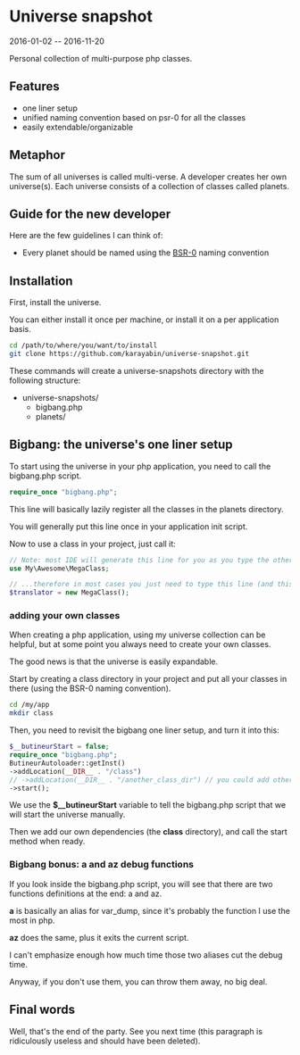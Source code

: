 Universe snapshot
=====================
2016-01-02 -- 2016-11-20



Personal collection of multi-purpose php classes.




Features
---------------

- one liner setup 
- unified naming convention based on psr-0 for all the classes
- easily extendable/organizable



Metaphor
-------------

The sum of all universes is called multi-verse.
A developer creates her own universe(s).
Each universe consists of a collection of classes called planets.




Guide for the new developer
-------------------

Here are the few guidelines I can think of:

- Every planet should be named using the [BSR-0](https://github.com/lingtalfi/BumbleBee/blob/master/Autoload/convention.bsr0.eng.md) naming convention




Installation
-----------------

First, install the universe.

You can either install it once per machine, or install it on a per application basis.

```bash
cd /path/to/where/you/want/to/install
git clone https://github.com/karayabin/universe-snapshot.git
```

These commands will create a universe-snapshots directory with the following structure:


- universe-snapshots/
    - bigbang.php
    - planets/




Bigbang: the universe's one liner setup
------------------------------------------

To start using the universe in your php application, you need to call the bigbang.php script.

```php
require_once "bigbang.php";
```

This line will basically lazily register all the classes in the planets directory.

You will generally put this line once in your application init script.

Now to use a class in your project, just call it:


```php
// Note: most IDE will generate this line for you as you type the other line below...
use My\Awesome\MegaClass;

// ...therefore in most cases you just need to type this line (and this IDE mechanism is a huge time saver by the way)
$translator = new MegaClass();
```



### adding your own classes

When creating a php application, using my universe collection can be helpful,
but at some point you always need to create your own classes.


The good news is that the universe is easily expandable.

Start by creating a class directory in your project and put all your classes in there (using the BSR-0 naming convention).

```bash
cd /my/app
mkdir class
```

Then, you need to revisit the bigbang one liner setup, and turn it into this:

```php
$__butineurStart = false; 
require_once "bigbang.php";  
ButineurAutoloader::getInst()
->addLocation(__DIR__ . "/class")
// ->addLocation(__DIR__ . "/another_class_dir") // you could add other directories if needed...
->start();
```

We use the **$__butineurStart** variable to tell the bigbang.php script that we will start the universe manually.

Then we add our own dependencies (the **class** directory), and call the start method when ready.



### Bigbang bonus: a and az debug functions

If you look inside the bigbang.php script, you will see that there are two functions definitions at the end: a and az.



**a** is basically an alias for var_dump, since it's probably the function I use the most in php.

**az** does the same, plus it exits the current script.

I can't emphasize enough how much time those two aliases cut the debug time.


Anyway, if you don't use them, you can throw them away, no big deal.







Final words
------------------

Well, that's the end of the party.
See you next time (this paragraph is ridiculously useless and should have been deleted). 














